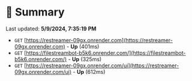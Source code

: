 # 📖 Summary
Last updated: **5/9/2024, 7:35:19 PM**

- `GET` [https://restreamer-09gx.onrender.com](https://restreamer-09gx.onrender.com) - **Up** (401ms)
- `GET` [https://filestreambot-b5k6.onrender.com/](https://filestreambot-b5k6.onrender.com/) - **Up** (325ms)
- `GET` [https://restreamer-09gx.onrender.com/ui](https://restreamer-09gx.onrender.com/ui) - **Up** (612ms)
